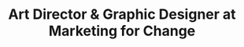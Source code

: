 ---
name: Jesse Taylor
title: 'Art Director & Graphic Designer at Marketing for Change'
websiteUrl: https://www.jessetaylorcreative.com
instagramUrl: https://www.instagram.com/jessetaylorcreative/
featuredImage: ../images/guests/jesse-taylor.png
postType: guest
---